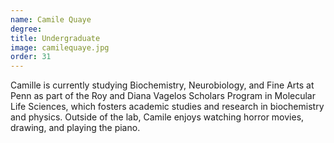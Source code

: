 ```yaml
---
name: Camile Quaye
degree:
title: Undergraduate
image: camilequaye.jpg
order: 31
---
```

Camille is currently studying Biochemistry, Neurobiology, and Fine Arts at Penn as part of the Roy and Diana Vagelos Scholars Program in Molecular Life Sciences, which fosters academic studies and research in biochemistry and physics. Outside of the lab, Camile enjoys watching horror movies, drawing, and playing the piano.